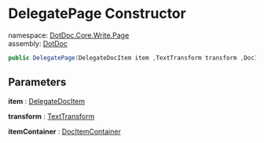 ﻿# DelegatePage Constructor

namespace: [DotDoc\.Core\.Write\.Page](../../DotDoc.Core.Write.Page.md)<br />
assembly: [DotDoc](../../../DotDoc.md)



```csharp
public DelegatePage(DelegateDocItem item ,TextTransform transform ,DocItemContainer itemContainer);
```

## Parameters

__item__ : [DelegateDocItem](../../../DotDoc/DotDoc.Core.Models/DelegateDocItem.md)



__transform__ : [TextTransform](../../../DotDoc/DotDoc.Core.Write/TextTransform.md)



__itemContainer__ : [DocItemContainer](../../../DotDoc/DotDoc.Core.Write/DocItemContainer.md)



